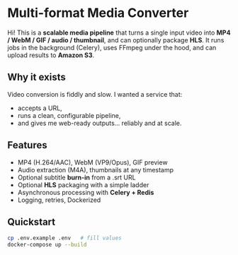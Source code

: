 # Multi-format Media Converter

Hi! This is a **scalable media pipeline** that turns a single input video into **MP4 / WebM / GIF / audio / thumbnail**, and can optionally package **HLS**. It runs jobs in the background (Celery), uses FFmpeg under the hood, and can upload results to **Amazon S3**.

## Why it exists
Video conversion is fiddly and slow. I wanted a service that:
- accepts a URL,
- runs a clean, configurable pipeline,
- and gives me web-ready outputs… reliably and at scale.

## Features
- MP4 (H.264/AAC), WebM (VP9/Opus), GIF preview
- Audio extraction (M4A), thumbnails at any timestamp
- Optional subtitle **burn-in** from a .srt URL
- Optional **HLS** packaging with a simple ladder
- Asynchronous processing with **Celery + Redis**
- Logging, retries, Dockerized

## Quickstart
```bash
cp .env.example .env   # fill values
docker-compose up --build

